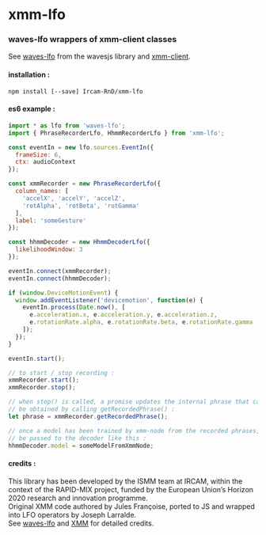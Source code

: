 # xmm-lfo
### waves-lfo wrappers of xmm-client classes

See [waves-lfo](https://github.com/wavesjs/waves-lfo) from the wavesjs library
and [xmm-client](https://github.com/Ircam-RnD/xmm-client).

#### installation :

`npm install [--save] Ircam-RnD/xmm-lfo`

#### es6 example :

```JavaScript
import * as lfo from 'waves-lfo';
import { PhraseRecorderLfo, HhmmRecorderLfo } from 'xmm-lfo';

const eventIn = new lfo.sources.EventIn({
  frameSize: 6,
  ctx: audioContext
});

const xmmRecorder = new PhraseRecorderLfo({
  column_names: [
    'accelX', 'accelY', 'accelZ',
    'rotAlpha', 'rotBeta', 'rotGamma'
  ],
  label: 'someGesture'
});

const hhmmDecoder = new HhmmDecoderLfo({
  likelihoodWindow: 3
});

eventIn.connect(xmmRecorder);
eventIn.connect(hhmmDecoder);

if (window.DeviceMotionEvent) {
  window.addEventListener('devicemotion', function(e) {
    eventIn.process(Date.now(), [
      e.acceleration.x, e.acceleration.y, e.acceleration.z,
      e.rotationRate.alpha, e.rotationRate.beta, e.rotationRate.gamma
    ]);
  });
}

eventIn.start();

// to start / stop recording :
xmmRecorder.start();
xmmRecorder.stop();

// when stop() is called, a promise updates the internal phrase that can
// be obtained by calling getRecordedPhrase() :
let phrase = xmmRecorder.getRecordedPhrase();

// once a model has been trained by xmm-node from the recorded phrases, it can
// be passed to the decoder like this :
hhmmDecoder.model = someModelFromXmmNode;
```

#### credits :

This library has been developed by the ISMM team at IRCAM, within the context of the RAPID-MIX project, funded by the European Union’s Horizon 2020 research and innovation programme.  
Original XMM code authored by Jules Françoise, ported to JS and wrapped into LFO operators by Joseph Larralde.  
See [waves-lfo](https://github.com/wavejs/waves-lfo) and [XMM](https://github.com/Ircam-RnD/xmm) for detailed credits.

